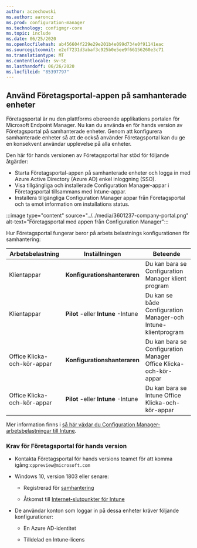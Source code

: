```yaml
---
author: aczechowski
ms.author: aaroncz
ms.prod: configuration-manager
ms.technology: configmgr-core
ms.topic: include
ms.date: 06/25/2020
ms.openlocfilehash: ab456604f229e29e201b4e099d734e0f91141eac
ms.sourcegitcommit: e2ef7231d3abaf3c925b0e5ee9f66156260e3c71
ms.translationtype: MT
ms.contentlocale: sv-SE
ms.lasthandoff: 06/26/2020
ms.locfileid: "85397797"
---
```

## <a name="use-the-company-portal-app-on-co-managed-devices"></a><a name="bkmk_portal"></a>Använd Företagsportal-appen på samhanterade enheter

<!--CMADO-3601237,INADO-4297660-->

Företagsportal är nu den plattforms oberoende applikations portalen för Microsoft Endpoint Manager. Nu kan du använda en för hands version av Företagsportal på samhanterade enheter. Genom att konfigurera samhanterade enheter så att de också använder Företagsportal kan du ge en konsekvent användar upplevelse på alla enheter.

Den här för hands versionen av Företagsportal har stöd för följande åtgärder:

- Starta Företagsportal-appen på samhanterade enheter och logga in med Azure Active Directory (Azure AD) enkel inloggning (SSO).
- Visa tillgängliga och installerade Configuration Manager-appar i Företagsportal tillsammans med Intune-appar.
- Installera tillgängliga Configuration Manager appar från Företagsportal och ta emot information om installations status.

:::image type="content" source="../../media/3601237-company-portal.png" alt-text="Företagsportal med appen från Configuration Manager":::

Hur Företagsportal fungerar beror på arbets belastnings konfigurationen för samhantering:

| Arbetsbelastning | Inställningen | Beteende |
|----------|---------|----------|
| Klientappar | **Konfigurationshanteraren** | Du kan bara se Configuration Manager klient program |
| Klientappar | **Pilot** -eller **Intune** -Intune | Du kan se både Configuration Manager-och Intune-klientprogram |
| Office Klicka-och-kör-appar | **Konfigurationshanteraren** | Du kan bara se Configuration Manager Office Klicka-och-kör-appar |
| Office Klicka-och-kör-appar | **Pilot** -eller **Intune** -Intune | Du kan bara se Intune Office Klicka-och-kör-appar |

Mer information finns i [så här växlar du Configuration Manager-arbetsbelastningar till Intune](../../../../../comanage/how-to-switch-workloads.md).

### <a name="prerequisites-for-company-portal-preview"></a><a name="bkmk_prereq"></a>Krav för Företagsportal för hands version

- Kontakta Företagsportal för hands versions teamet för att komma igång:`cppreview@microsoft.com`

- Windows 10, version 1803 eller senare:

  - Registrerad för [samhantering](../../../../../comanage/how-to-enable.md)

  - Åtkomst till [Internet-slutpunkter för Intune](../../../../../../intune/fundamentals/intune-endpoints.md)

- De användar konton som loggar in på dessa enheter kräver följande konfigurationer:

  - En Azure AD-identitet

  - Tilldelad en Intune-licens
